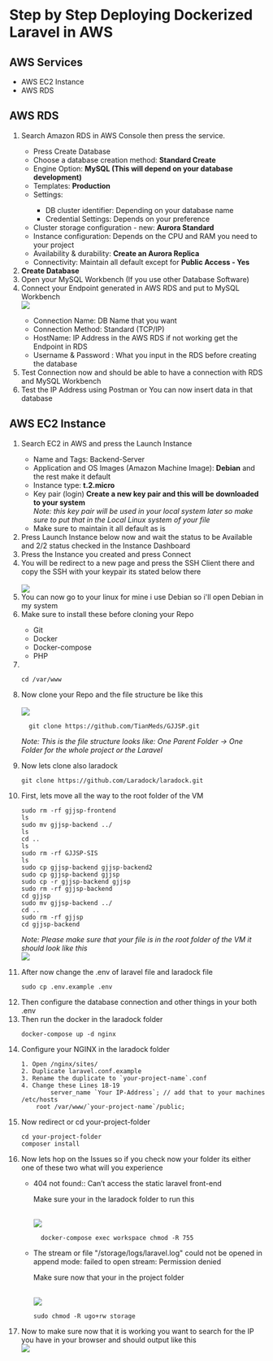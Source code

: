 

# Step by Step Deploying Dockerized Laravel in AWS

## AWS Services
<ul>
  <li>AWS EC2 Instance</li>
  <li>AWS RDS</li>
</ul>

## AWS RDS

<ol>
  <li>
    Search Amazon RDS in AWS Console then press the service.
  </li>
  <ul>
    <li>Press Create Database</li>
    <li>Choose a database creation method: <b>Standard Create</b></li>
    <li>Engine Option: <b>MySQL (This will depend on your database development)</b></li>
    <li>Templates: <b>Production</b></li>
    <li>Settings:</li>
      <ul>
        <li>DB cluster identifier: Depending on your database name</li>
        <li>Credential Settings: Depends on your preference</li>
      </ul>
    <li>Cluster storage configuration - new: <b>Aurora Standard</b></li>
    <li>Instance configuration: Depends on the CPU and RAM you need to your project</li>
    <li>Availability & durability: <b>Create an Aurora Replica </b></li>
    <li>Connectivity: Maintain all default except for <b>Public Access - Yes</b></li>
  </ul>
  <li><b>Create Database</b></li>
  <li>Open your MySQL Workbench (If you use other Database Software)</li>
  <li>Connect your Endpoint generated in AWS RDS and put to MySQL Workbench</li>
  <img src="https://raw.githubusercontent.com/TianMeds/image--stocks-for-coding/main/image_2024-05-26_200106290.png"/>
  <ul>
    <li>Connection Name: DB Name that you want</li>
    <li>Connection Method: Standard (TCP/IP)</li>
    <li>HostName: IP Address in the AWS RDS if not working get the Endpoint in RDS </li>
    <li>Username & Password : What you input in the RDS before creating the database</li>
  </ul>
  <li>Test Connection now and should be able to have a connection with RDS and MySQL Workbench</li>
  <li>Test the IP Address using Postman or You can now insert data in that database</li>
</ol>

## AWS EC2 Instance

<ol>
  <li>
    Search EC2 in AWS and press the Launch Instance
  </li>
  <ul>
    <li>Name and Tags: Backend-Server</li>
    <li>Application and OS Images (Amazon Machine Image): <b>Debian</b> and the rest make it default</li>
    <li>Instance type: <b>t.2.micro</b></li>
    <li>Key pair (login) <b>Create a new key pair and this will be downloaded to your system</b></li>
    <i>Note: this key pair will be used in your local system later so make sure to put that in the Local Linux system of your file</i>
    <li>Make sure to maintain it all default as is </li>
  </ul>
  <li>Press Launch Instance below now and wait the status to be Available and 2/2 status checked in the Instance Dashboard</li>
  <li>Press the Instance you created and press Connect</li>
  <li>You will be redirect to a new page and press the SSH Client there and copy the SSH with your keypair its stated below there</li>
  <br/>
  <img src="https://raw.githubusercontent.com/TianMeds/image--stocks-for-coding/main/SSH-CLIENT.png"/>

  <li>You can now go to your linux for mine i use Debian so i'll open Debian in my system</li>
  <li>Make sure to install these before cloning your Repo</li>
  <ul>
    <li>Git</li>
    <li>Docker</li>
    <li>Docker-compose</li>
    <li>PHP</li>
  </ul>
  <li>
    <br/>

    cd /var/www

  </li>


  <li>Now clone your Repo and the file structure be like this</li>
  <br/>
  <img src="https://raw.githubusercontent.com/TianMeds/image--stocks-for-coding/main/Repo%20Structure.png"/>

  ```
    git clone https://github.com/TianMeds/GJJSP.git
```

  <i>Note: This is the file structure looks like:  One Parent Folder -> One Folder for the whole project or the Laravel</i>
  <li>Now lets clone also laradock</li>

  ```
  git clone https://github.com/Laradock/laradock.git
  ```

  <li>First, lets move all the way to the root folder of the VM</li>
  
 
    sudo rm -rf gjjsp-frontend
    ls
    sudo mv gjjsp-backend ../
    ls
    cd ..
    ls
    sudo rm -rf GJJSP-SIS
    ls 
    sudo cp gjjsp-backend gjjsp-backend2
    sudo cp gjjsp-backend gjjsp
    sudo cp -r gjjsp-backend gjjsp 
    sudo rm -rf gjjsp-backend
    cd gjjsp
    sudo mv gjjsp-backend ../
    cd ..
    sudo rm -rf gjjsp
    cd gjjsp-backend


<i>Note: Please make sure that your file is in the root folder of the VM it should look like this</i>
<br/>
<img src="https://raw.githubusercontent.com/TianMeds/image--stocks-for-coding/main/FileStructureinVM.png"/>
<li>After now change the .env of laravel file and laradock file</li>    

```
sudo cp .env.example .env
```

<li>Then configure the database connection and other things in your both .env</li>
<li>Then run the docker in the laradock folder</li>
  
  ```
  docker-compose up -d nginx
  ```
<li>Configure your NGINX in the laradock folder</li>

```
1. Open /nginx/sites/
2. Duplicate laravel.conf.example
3. Rename the duplicate to `your-project-name`.conf
4. Change these Lines 18-19
		server_name `Your IP-Address`; // add that to your machines /etc/hosts
    root /var/www/`your-project-name`/public;
```

<li>Now redirect or cd your-project-folder </li>

```
cd your-project-folder
composer install
```


<li>Now lets hop on the Issues so if you check now your folder its either one of these two what will you experience</li>
<ul>
  <li>404 not found:: Can’t access the static laravel front-end </li>
  <p>Make sure your in the laradock folder to run this</p>
  <br/>
  <img src="https://raw.githubusercontent.com/TianMeds/image--stocks-for-coding/main/image_2024-05-27_205905308.png"/>

  ```
    docker-compose exec workspace chmod -R 755
  ```
<li>The stream or file "/storage/logs/laravel.log" could not be opened in append mode: failed to open stream: Permission denied</li>
<p>Make sure now that your in the project folder</p>
<br/>
<img src="https://raw.githubusercontent.com/TianMeds/image--stocks-for-coding/main/image_2024-05-27_210856810.png"/>

```
sudo chmod -R ugo+rw storage
```


</ul>

<li>Now to make sure now that it is working you want to search for the IP you have in your browser and should output like this</li>

<img src="https://raw.githubusercontent.com/TianMeds/image--stocks-for-coding/main/image_2024-05-27_211235181.png"/>

</ol>

